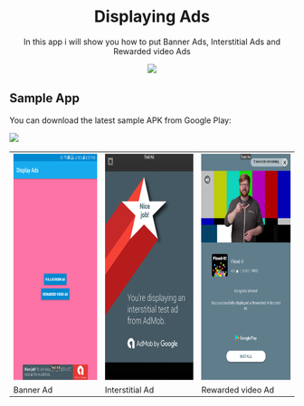 <h1 align="center">Displaying Ads</h1>
<p align="center">In this app i will show you how to put Banner Ads, Interstitial Ads and Rewarded video Ads</p>

<p align="center">
  <a target="_blank" href="https://android-arsenal.com/api?level=11"><img src="https://img.shields.io/badge/API-11%2B-orange.svg"></a>
</p>

## Sample App
You can download the latest sample APK from Google Play:

<a target="_blank" href="https://play.google.com/store/apps/details?id=com.github.javiersantos.materialstyleddialogs.demo">
    <img src="https://play.google.com/intl/en_us/badges/images/generic/en-play-badge.png" height="50"></a>
    
<table align="center">
    <tr>
        <th>
            <img src="images/banner.png" width="250" height="400"/>
        </th>
        <th>
            <img src="images/interstitial.png" width="250" height="400"/>
        </th>
        <th>
            <img src="images/rewarded_video.png" width="250" height="400"/>
        </th>
    </tr>
    <tr>
    	<td>Banner Ad</td>
    	<td>Interstitial Ad</td>
      <td>Rewarded video Ad</td>
    </tr>
</table>
